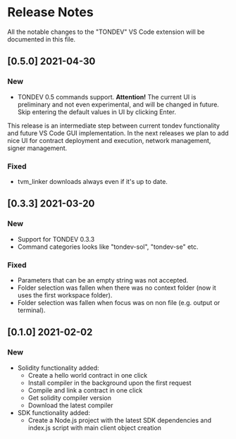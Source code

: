# Release Notes

All the notable changes to the "TONDEV" VS Code extension will be documented in this file.

## [0.5.0] 2021-04-30
### New

- TONDEV 0.5 commands support. 
**Attention!** The current UI is preliminary and not even experimental, and will be changed in future. 
Skip entering the default values in UI by clicking Enter. 

This release is an intermediate step between current tondev functionality and future VS Code GUI implementation.
In the next releases we plan to add nice UI for contract deployment and execution, network management, signer management.
### Fixed

- tvm_linker downloads always even if it's up to date.

## [0.3.3] 2021-03-20

### New

- Support for TONDEV 0.3.3
- Command categories looks like "tondev-sol", "tondev-se" etc.

### Fixed

- Parameters that can be an empty string was not accepted.
- Folder selection was fallen when there was no context folder (now it uses the first workspace folder).
- Folder selection was fallen when focus was on non file (e.g. output or terminal).

## [0.1.0] 2021-02-02

### New

- Solidity functionality added:
  - Create a hello world contract in one click
  - Install compiler in the background upon the first request
  - Compile and link a contract in one click
  - Get solidity compiler version
  - Download the latest compiler
- SDK functionality added:
  - Create a Node.js project with the latest SDK dependencies and index.js script with main client object creation
